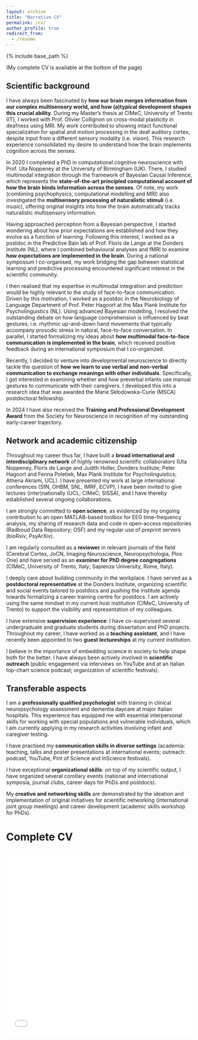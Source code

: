 ```yaml
---
layout: archive
title: "Narrative CV"
permalink: /cv/
author_profile: true
redirect_from:
  - /resume
---
```


{% include base_path %}

(My complete CV is available at the bottom of the page)

## Scientific background
I have always been fascinated by **how our brain merges information from our complex multisensory world, and how (a)typical development shapes this crucial ability**. During my Master’s thesis at CIMeC, University of Trento (IT), I worked with Prof. Olivier Collignon on cross-modal plasticity in deafness using MRI. My work contributed to showing intact functional specialization for spatial and motion processing in the deaf auditory cortex, despite input from a different sensory modality (i.e. vision). This research experience consolidated my desire to understand how the brain implements cognition across the senses.

In 2020 I completed a PhD in computational cognitive neuroscience with Prof. Uta Noppeney at the University of Birmingham (UK). There, I studied multimodal integration through the framework of Bayesian Causal Inference, which represents the **state-of-the-art principled computational account of how the brain binds information across the senses**. Of note, my work (combining psychophysics, computational modelling and MRI) also investigated the **multisensory processing of naturalistic stimuli** (i.e. music), offering original insights into how the brain automatically tracks naturalistic multisensory information.

Having approached perception from a Bayesian perspective, I started wondering about how prior expectations are established and how they evolve as a function of learning. Following this interest, I worked as a postdoc in the Predictive Bain lab of Prof. Floris de Lange at the Donders Institute (NL), where I combined behavioural analyses and fMRI to examine **how expectations are implemented in the brain**. During a national symposium I co-organised, my work bridging the gap between statistical learning and predictive processing encountered significant interest in the scientific community.

I then realised that my expertise in multimodal integration and prediction would be highly relevant to the study of face-to-face communication. Driven by this motivation, I worked as a postdoc in the Neurobiology of Language Department of Prof. Peter Hagoort at the Max Plank Institute for Psycholinguistics (NL). Using advanced Bayesian modelling, I resolved the outstanding debate on how language comprehension is influenced by beat gestures, i.e. rhythmic up-and-down hand movements that typically accompany prosodic stress in natural, face-to-face conversation. In parallel, I started formalizing my ideas about **how multimodal face-to-face communication is implemented in the brain**, which received positive feedback during an international symposium that I co-organized.

Recently, I decided to venture into developmental neuroscience to directly tackle the question of **how we learn to use verbal and non-verbal communication to exchange meanings with other individuals**. Specifically, I got interested in examining whether and how preverbal infants use manual gestures to communicate with their caregivers. I developed this into a research idea that was awarded the Marie Skłodowska-Curie (MSCA) postdoctoral fellowship.

In 2024 I have also received the **Training and Professional Development Award** from the Society for Neuroscience in recognition of my outstanding early-career trajectory.

## Network and academic citizenship
Throughout my career thus far, I have built a **broad international and interdisciplinary network** of highly renowned scientific collaborators (Uta Noppeney, Floris de Lange and Judith Holler, Donders Institute; Peter Hagoort and Fenna Poletiek, Max Plank Institute for Psycholinguistics; Athena Akrami, UCL). I have presented my work at large international conferences (SfN, OHBM, SNL, IMRF, ECVP), I have been invited to give lectures (inter)nationally (UCL; CIMeC; SISSA), and I have thereby established several ongoing collaborations.

I am strongly committed to **open science**, as evidenced by my ongoing contribution to an open MATLAB-based toolbox for EEG time-frequency analysis, my sharing of research data and code in open-access repositories (Radboud Data Repository; OSF) and my regular use of preprint servers (bioRxiv; PsyArXiv).

I am regularly consulted as a **reviewer** in relevant journals of the field (Cerebral Cortex, JoCN, Imaging Neuroscience, Neuropsychologia, Plos One) and have served as an **examiner for PhD degree congregations** (CIMeC, University of Trento, Italy; Sapienza University, Rome, Italy).

I deeply care about building community in the workplace. I have served as a **postdoctoral representative** at the Donders Institute, organizing scientific and social events tailored to postdocs and pushing the institute agenda towards formalizing a career training centre for postdocs. I am actively using the same mindset in my current host institution (CIMeC, University of Trento) to support the visibility and representation of my colleagues.

I have extensive **supervision experience**: I have co-supervised several undergraduate and graduate students during dissertation and PhD projects. Throughout my career, I have worked as a **teaching assistant**, and I have recently been appointed to two **guest lectureships** at my current institution.

I believe in the importance of embedding science in society to help shape both for the better. I have always been actively involved in **scientific outreach** (public engagement via interviews on YouTube and at an Italian top-chart science podcast; organization of scientific festivals).

## Transferable aspects
I am a **professionally qualified psychologist** with training in clinical neuropsychology assessment and dementia daycare at major Italian hospitals. This experience has equipped me with essential interpersonal skills for working with special populations and vulnerable individuals, which I am currently applying in my research activities involving infant and caregiver testing.

I have practised my **communication skills in diverse settings** (academia: teaching, talks and poster presentations at international events; outreach: podcast, YouTube, Pint of Science and InScience festivals).

I have exceptional **organizational skills**: on top of my scientific output, I have organized several corollary events (national and international symposia, journal clubs, career days for PhDs and postdocs).

My **creative and networking skills** are demonstrated by the ideation and implementation of original initiatives for scientific networking (international joint group meetings) and career development (academic skills workshop for PhDs).
 

Complete CV
======
<iframe src="/files/AmbraFerrari CV.pdf" width="100%" height="500" frameborder="no" border="0" marginwidth="0" marginheight="0"></iframe>
